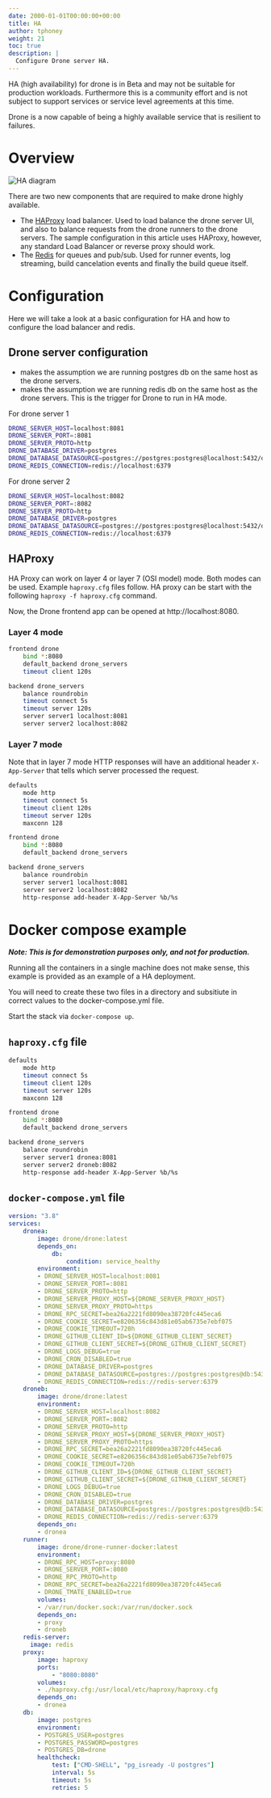 ```yaml
---
date: 2000-01-01T00:00:00+00:00
title: HA
author: tphoney
weight: 21
toc: true
description: |
  Configure Drone server HA.
---
```


<div class="alert">
HA (high availability) for drone is in Beta and may not be suitable for production workloads. Furthermore this is a community effort and is not subject to support services or service level agreements at this time.
</div>

Drone is a now capable of being a highly available service that is resilient to failures.

# Overview

![HA diagram](/ha_server.png)

There are two new components that are required to make drone highly available.

- The [HAProxy](https://www.haproxy.org/) load balancer. Used to load balance the drone server UI, and also to balance requests from the drone runners to the drone servers. The sample configuration in this article uses HAProxy, however, any standard Load Balancer or reverse proxy should work.
- The [Redis](https://redis.io/) for queues and pub/sub. Used for runner events, log streaming, build cancelation events and finally the build queue itself.

# Configuration

Here we will take a look at a basic configuration for HA and how to configure the load balancer and redis.

## Drone server configuration

- makes the assumption we are running postgres db on the same host as the drone servers.
- makes the assumption we are running redis db on the same host as the drone servers. This is the trigger for Drone to run in HA mode.

For drone server 1

```bash
DRONE_SERVER_HOST=localhost:8081
DRONE_SERVER_PORT=:8081
DRONE_SERVER_PROTO=http
DRONE_DATABASE_DRIVER=postgres
DRONE_DATABASE_DATASOURCE=postgres://postgres:postgres@localhost:5432/drone?sslmode=disable
DRONE_REDIS_CONNECTION=redis://localhost:6379
```

For drone server 2

```bash
DRONE_SERVER_HOST=localhost:8082
DRONE_SERVER_PORT=:8082
DRONE_SERVER_PROTO=http
DRONE_DATABASE_DRIVER=postgres
DRONE_DATABASE_DATASOURCE=postgres://postgres:postgres@localhost:5432/drone?sslmode=disable
DRONE_REDIS_CONNECTION=redis://localhost:6379
```

## HAProxy

HA Proxy can work on layer 4 or layer 7 (OSI model) mode. Both modes can be used. Example `haproxy.cfg` files follow. HA proxy can be start with the following `haproxy -f haproxy.cfg` command.

Now, the Drone frontend app can be opened at http://localhost:8080. 

### Layer 4 mode

```bash
frontend drone
    bind *:8080
    default_backend drone_servers
    timeout client 120s

backend drone_servers
    balance roundrobin
    timeout connect 5s
    timeout server 120s
    server server1 localhost:8081
    server server2 localhost:8082
```

### Layer 7 mode

Note that in layer 7 mode HTTP responses will have an additional header `X-App-Server` that tells which server processed the request.

```bash
defaults
    mode http
    timeout connect 5s
    timeout client 120s
    timeout server 120s
    maxconn 128

frontend drone
    bind *:8080
    default_backend drone_servers

backend drone_servers
    balance roundrobin
    server server1 localhost:8081
    server server2 localhost:8082
    http-response add-header X-App-Server %b/%s

```

# Docker compose example

***Note: This is for demonstration purposes only, and not for production.***

Running all the containers in a single machine does not make sense, this example is provided as an example of a HA deployment.

You will need to create these two files in a directory and subsitiute in correct values to the docker-compose.yml file.

Start the stack via `docker-compose up`.

## `haproxy.cfg` file

```bash
defaults
    mode http
    timeout connect 5s
    timeout client 120s
    timeout server 120s
    maxconn 128

frontend drone
    bind *:8080
    default_backend drone_servers

backend drone_servers
    balance roundrobin
    server server1 dronea:8081
    server server2 droneb:8082
    http-response add-header X-App-Server %b/%s
```

## `docker-compose.yml` file

```yaml
version: "3.8"
services:
    dronea:
        image: drone/drone:latest
        depends_on: 
            db:
                condition: service_healthy
        environment:
        - DRONE_SERVER_HOST=localhost:8081
        - DRONE_SERVER_PORT=:8081
        - DRONE_SERVER_PROTO=http
        - DRONE_SERVER_PROXY_HOST=${DRONE_SERVER_PROXY_HOST}
        - DRONE_SERVER_PROXY_PROTO=https
        - DRONE_RPC_SECRET=bea26a2221fd8090ea38720fc445eca6
        - DRONE_COOKIE_SECRET=e8206356c843d81e05ab6735e7ebf075
        - DRONE_COOKIE_TIMEOUT=720h
        - DRONE_GITHUB_CLIENT_ID=${DRONE_GITHUB_CLIENT_SECRET}
        - DRONE_GITHUB_CLIENT_SECRET=${DRONE_GITHUB_CLIENT_SECRET}
        - DRONE_LOGS_DEBUG=true
        - DRONE_CRON_DISABLED=true
        - DRONE_DATABASE_DRIVER=postgres
        - DRONE_DATABASE_DATASOURCE=postgres://postgres:postgres@db:5432/drone?sslmode=disable
        - DRONE_REDIS_CONNECTION=redis://redis-server:6379
    droneb:
        image: drone/drone:latest
        environment:
        - DRONE_SERVER_HOST=localhost:8082
        - DRONE_SERVER_PORT=:8082
        - DRONE_SERVER_PROTO=http
        - DRONE_SERVER_PROXY_HOST=${DRONE_SERVER_PROXY_HOST}
        - DRONE_SERVER_PROXY_PROTO=https
        - DRONE_RPC_SECRET=bea26a2221fd8090ea38720fc445eca6
        - DRONE_COOKIE_SECRET=e8206356c843d81e05ab6735e7ebf075
        - DRONE_COOKIE_TIMEOUT=720h
        - DRONE_GITHUB_CLIENT_ID=${DRONE_GITHUB_CLIENT_SECRET}
        - DRONE_GITHUB_CLIENT_SECRET=${DRONE_GITHUB_CLIENT_SECRET}
        - DRONE_LOGS_DEBUG=true
        - DRONE_CRON_DISABLED=true
        - DRONE_DATABASE_DRIVER=postgres
        - DRONE_DATABASE_DATASOURCE=postgres://postgres:postgres@db:5432/drone?sslmode=disable
        - DRONE_REDIS_CONNECTION=redis://redis-server:6379
        depends_on: 
        - dronea
    runner:
        image: drone/drone-runner-docker:latest
        environment:
        - DRONE_RPC_HOST=proxy:8080
        - DRONE_SERVER_PORT=:8080
        - DRONE_RPC_PROTO=http
        - DRONE_RPC_SECRET=bea26a2221fd8090ea38720fc445eca6
        - DRONE_TMATE_ENABLED=true
        volumes:
        - /var/run/docker.sock:/var/run/docker.sock
        depends_on: 
        - proxy
        - droneb 
    redis-server:
      image: redis
    proxy:
        image: haproxy
        ports:
            - "8080:8080"
        volumes:
        - ./haproxy.cfg:/usr/local/etc/haproxy/haproxy.cfg
        depends_on: 
        - dronea
    db:
        image: postgres
        environment:
        - POSTGRES_USER=postgres
        - POSTGRES_PASSWORD=postgres
        - POSTGRES_DB=drone
        healthcheck:
            test: ["CMD-SHELL", "pg_isready -U postgres"]
            interval: 5s
            timeout: 5s
            retries: 5
```
